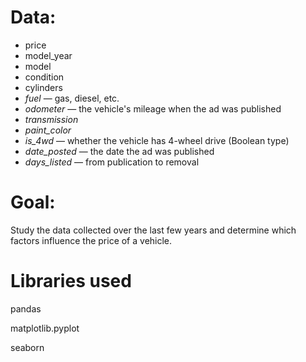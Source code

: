 # Data: 
- price
- model_year
- model
- condition
- cylinders
- *fuel* — gas, diesel, etc.
- *odometer* — the vehicle's mileage when the ad was published
- *transmission*
- *paint_color*
- *is_4wd* — whether the vehicle has 4-wheel drive (Boolean type)
- *date_posted* — the date the ad was published
- *days_listed* — from publication to removal

# Goal:
Study the data collected over the last few years and determine which factors influence the price of a vehicle.

# Libraries used
pandas

matplotlib.pyplot

seaborn
